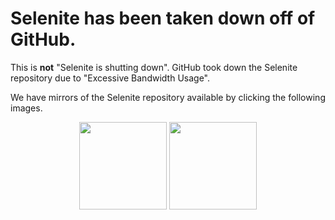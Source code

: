# Selenite has been taken down off of GitHub.
This is **not** "Selenite is shutting down". GitHub took down the Selenite repository due to "Excessive Bandwidth Usage".

We have mirrors of the Selenite repository available by clicking the following images.
<center>
<a href="https://codeberg.org/skysthelimitt/selenite">
<img src="https://www.pngrepo.com/png/349319/512/codeberg.png" width="140" height="140"></img></a>
<a href="https://gitlab.com/skysthelimit.dev/selenite">
<img src="https://cdn.freebiesupply.com/logos/large/2x/gitlab-logo-png-transparent.png" width="140" height="140"></img></a>
</center>

